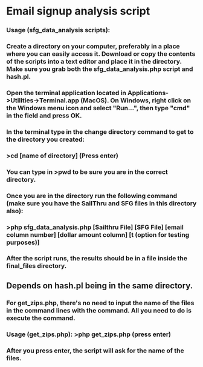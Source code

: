 # Email signup analysis script
### Usage (sfg_data_analysis scripts):
### Create a directory on your computer, preferably in a place where you can easily access it. Download or copy the contents of the scripts into a text editor and place it in the directory. Make sure you grab both the sfg_data_analysis.php script and hash.pl.
### Open the terminal application located in Applications->Utilities->Terminal.app (MacOS). On Windows, right click on the Windows menu icon and select "Run...", then type "cmd" in the field and press OK.
### In the terminal type in the change directory command to get to the directory you created:
### >cd [name of directory] (Press enter)
### You can type in >pwd to be sure you are in the correct directory.
### Once you are in the directory run the following command (make sure you have the SailThru and SFG files in this directory also):
### >php sfg_data_analysis.php [Sailthru File] [SFG File] [email column number] [dollar amount column] [t (option for testing purposes)]
### After the script runs, the results should be in a file inside the final_files directory.
## Depends on hash.pl being in the same directory.
### For get_zips.php, there's no need to input the name of the files in the command lines with the command. All you need to do is execute the command.
### Usage (get_zips.php): >php get_zips.php (press enter)
### After you press enter, the script will ask for the name of the files.
